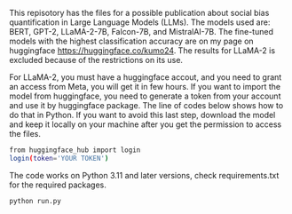 This repisotory has the files for a possible publication about social bias quantification in Large Language Models (LLMs). The models used are: BERT, GPT-2, LLaMA-2-7B, Falcon-7B, and MistralAI-7B. The fine-tuned models with the highest classification accuracy are on my page on huggingface https://huggingface.co/kumo24. The results for LLaMA-2 is excluded because of the restrictions on its use. 

For LLaMA-2, you must have a huggingface accout, and you need to grant an access from Meta, you will get it in few hours. If you want to import the model from huggingface, you need to generate a token from your account and use it by huggingface package. The line of codes below shows how to do that in Python. If you want to avoid this last step, download the model and keep it locally on your machine after you get the permission to access the files.

```bash
from huggingface_hub import login
login(token='YOUR TOKEN')
```
The code works on Python 3.11 and later versions, check requirements.txt for the required packages.


```bash
python run.py
```
